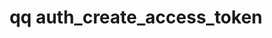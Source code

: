 ---
category: auth
command: auth_create_access_token
optional_options:
- alternate: []
  help: The expiration time of the access token. After this time, the token will no
    longer be usable for authentication. For example, "Jan 20 2024", "1/20/2024",
    or "2024-01-20 12:00", with times interpreted in UTC timezone.
  name: --expiration-time
  required: false
- alternate:
  - -f
  help: File to store the access token credential. That file can be passed to the
    --credentials-store argument to authenticate using the created access token.
  name: --file
  required: false
permalink: /qq-cli-command-guide/auth/auth_create_access_token.html
positional_options:
- help: An auth_id, SID, or name optionally qualified with a domain prefix (e.g "local:name",
    "ad:name", "AD\name") or an ID type (e.g. "auth_id:513", "SID:S-1-1-0"). Groups
    are not supported for access tokens, must be a user.
  name: identifier
  required: true
sidebar: qq_cli_command_reference_sidebar
summary: This section explains how to use the <code>qq auth_create_access_token</code>
  command.
synopsis: Create a long-lived access token
title: qq auth_create_access_token
usage: qq auth_create_access_token [-h] [--expiration-time EXPIRATION_TIME] [--file
  PATH] identifier
zendesk_source: qq CLI Command Guide

---